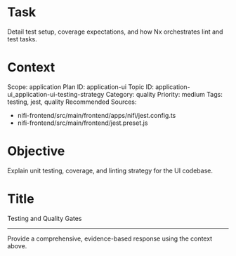 # Task
Detail test setup, coverage expectations, and how Nx orchestrates lint and test tasks.

# Context
Scope: application
Plan ID: application-ui
Topic ID: application-ui_application-ui-testing-strategy
Category: quality
Priority: medium
Tags: testing, jest, quality
Recommended Sources:
- nifi-frontend/src/main/frontend/apps/nifi/jest.config.ts
- nifi-frontend/src/main/frontend/jest.preset.js

# Objective
Explain unit testing, coverage, and linting strategy for the UI codebase.

# Title
Testing and Quality Gates

---

Provide a comprehensive, evidence-based response using the context above.
